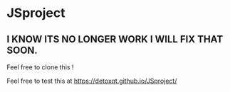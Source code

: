 # JSproject
## I KNOW ITS NO LONGER WORK I WILL FIX THAT SOON.
Feel free to clone this !

Feel free to test this at https://detoxqt.github.io/JSproject/
